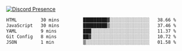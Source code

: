 [![Discord Presence](https://lanyard.cnrad.dev/api/689805100331696149)](https://discord.com/users/689805100331696149)

<!--START_SECTION:waka-->

```txt
HTML         30 mins         █████████▓░░░░░░░░░░░░░░░   38.66 %
JavaScript   30 mins         █████████▒░░░░░░░░░░░░░░░   37.46 %
YAML         9 mins          ███░░░░░░░░░░░░░░░░░░░░░░   11.37 %
Git Config   8 mins          ██▓░░░░░░░░░░░░░░░░░░░░░░   10.72 %
JSON         1 min           ▒░░░░░░░░░░░░░░░░░░░░░░░░   01.58 %
```

<!--END_SECTION:waka-->
<img src="https://hit.yhype.me/github/profile?user_id=53441990" alt="">
